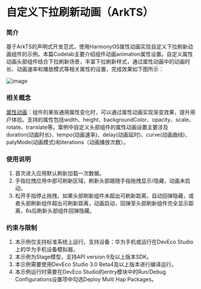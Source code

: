 # 自定义下拉刷新动画（ArkTS）

### 简介

基于ArkTS的声明式开发范式，使用HarmonyOS属性动画实现自定义下拉刷新动画组件的示例。本篇Codelab主要介绍组件动画animation属性设置。自定义属性动画头部组件结合下拉刷新场景，丰富下拉刷新样式，通过属性动画中的动画时长、动画速率和播放模式等相关属性的设置，完成效果如下图所示：

![image](screenshots/device/1.gif)

### 相关概念

[属性动画](https://developer.harmonyos.com/cn/docs/documentation/doc-references/ts-animatorproperty-0000001333321185)：组件的某些通用属性变化时，可以通过属性动画实现渐变效果，提升用户体验。支持的属性包括width、height、backgroundColor、opacity、scale、rotate、translate等。案例中自定义头部组件的属性动画设置主要涉及duration(动画时长)、tempo(动画速率)、delay(动画延时)、curve(动画曲线)、palyMode(动画模式)和iterations（动画播放次数）。

### 使用说明

1. 首次进入应用默认刷新加载一次数据。
2. 手指拉拽应用中部可刷新区域，刷新头部跟随手指拖拽显示/隐藏，动画未启动。
3. 松开手指停止拖拽，如果头部刷新组件未超出可刷新距离，自动回弹隐藏，或者头部刷新组件超出可刷新距离，动画启动，回弹至头部刷新组件完全显示距离，6s后刷新头部组件回弹隐藏。

### 约束与限制

1. 本示例仅支持标准系统上运行，支持设备：华为手机或运行在DevEco Studio上的华为手机设备模拟器。
2. 本示例为Stage模型，支持API version 9及以上版本SDK。
3. 本示例需要使用DevEco Studio 3.0 Beta4及以上版本进行编译运行。
4. 本示例运行时需要在DevEco Studio的entry模块中的Run/Debug Configurations设置项中勾选Deploy Multi Hap Packages。
